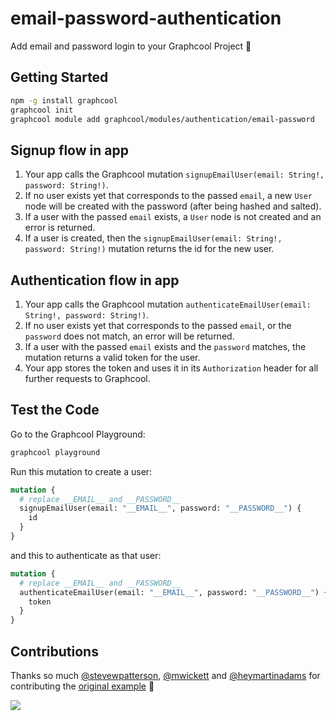 # email-password-authentication

Add email and password login to your Graphcool Project 🎁

## Getting Started

```sh
npm -g install graphcool
graphcool init
graphcool module add graphcool/modules/authentication/email-password
```

## Signup flow in app

1. Your app calls the Graphcool mutation `signupEmailUser(email: String!, password: String!)`.
2. If no user exists yet that corresponds to the passed `email`, a new `User` node will be created with the password (after being hashed and salted).
3. If a user with the passed `email` exists, a `User` node is not created and an error is returned.
4. If a user is created, then the `signupEmailUser(email: String!, password: String!)` mutation returns the id for the new user.

## Authentication flow in app

1. Your app calls the Graphcool mutation `authenticateEmailUser(email: String!, password: String!)`.
2. If no user exists yet that corresponds to the passed `email`, or the `password` does not match, an error will be returned.
3. If a user with the passed `email` exists and the `password` matches, the mutation returns a valid token for the user.
4. Your app stores the token and uses it in its `Authorization` header for all further requests to Graphcool.

## Test the Code

Go to the Graphcool Playground:

```sh
graphcool playground
```

Run this mutation to create a user:

```graphql
mutation {
  # replace __EMAIL__ and __PASSWORD__
  signupEmailUser(email: "__EMAIL__", password: "__PASSWORD__") {
    id
  }
}
```

and this to authenticate as that user:

```graphql
mutation {
  # replace __EMAIL__ and __PASSWORD__
  authenticateEmailUser(email: "__EMAIL__", password: "__PASSWORD__") {
    token
  }
}
```

## Contributions

Thanks so much [@stevewpatterson](https://github.com/stevewpatterson), [@mwickett](https://github.com/mwickett) and [@heymartinadams](https://github.com/heymartinadams) for contributing the [original example](https://github.com/graphcool-examples/functions/tree/master/authentication/email-user-management) :tada:

![](http://i.imgur.com/5RHR6Ku.png)
